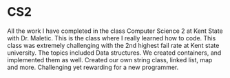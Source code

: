 # CS2
All the work I have completed in the class Computer Science 2 at Kent State with Dr. Maletic.
This is the class where I really learned how to code. This class was extremely challenging with the 2nd highest fail rate at Kent state university.
The topics included Data structures. We created containers, and implemented them as well. Created our own string class, linked list, map and more. 
Challenging yet rewarding for a new programmer. 
